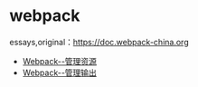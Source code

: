 # webpack
essays,original：https://doc.webpack-china.org

+ [Webpack--管理资源](./firstStep.md)
+ [Webpack--管理输出](./secondeStep.md)
